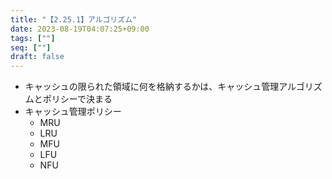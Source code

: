 ```yaml
---
title: "【2.25.1】アルゴリズム"
date: 2023-08-19T04:07:25+09:00
tags: [""]
seq: [""]
draft: false
---
```


- キャッシュの限られた領域に何を格納するかは、キャッシュ管理アルゴリズムとポリシーで決まる
- キャッシュ管理ポリシー
  - MRU
  - LRU
  - MFU
  - LFU
  - NFU